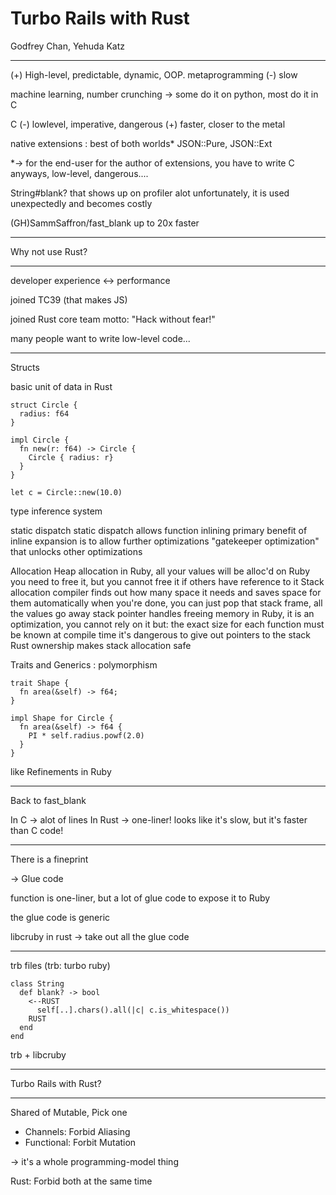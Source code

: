 # Turbo Rails with Rust

Godfrey Chan, Yehuda Katz

----

(+) High-level, predictable, dynamic, OOP. metaprogramming
(-) slow

machine learning, number crunching -> some do it on python, most do it in C

C
(-) lowlevel, imperative, dangerous
(+) faster, closer to the metal

native extensions : best of both worlds*
JSON::Pure, JSON::Ext

*-> for the end-user
for the author of extensions, you have to write C anyways, low-level, dangerous....

String#blank? that shows up on profiler alot
unfortunately, it is used unexpectedly and becomes costly

(GH)SammSaffron/fast_blank
up to 20x faster

----

Why not use Rust?

----

developer experience <-> performance

joined TC39 (that makes JS)

joined Rust core team
motto: "Hack without fear!"

many people want to write low-level code...

----

Structs

basic unit of data in Rust

```
struct Circle {
  radius: f64
}

impl Circle {
  fn new(r: f64) -> Circle {
    Circle { radius: r}
  }
}

let c = Circle::new(10.0)
```

type inference system

static dispatch
  static dispatch allows function inlining
  primary benefit of inline expansion is to allow further optimizations
  "gatekeeper optimization" that unlocks other optimizations

Allocation
  Heap allocation
    in Ruby, all your values will be alloc'd on Ruby
    you need to free it, but you cannot free it if others have reference to it
  Stack allocation
    compiler finds out how many space it needs and saves space for them automatically
    when you're done, you can just pop that stack frame, all the values go away
    stack pointer handles freeing memory
    in Ruby, it is an optimization, you cannot rely on it
    but:
      the exact size for each function must be known at compile time
      it's dangerous to give out pointers to the stack
    Rust ownership makes stack allocation safe

Traits and Generics : polymorphism

```
trait Shape {
  fn area(&self) -> f64;
}

impl Shape for Circle {
  fn area(&self) -> f64 {
    PI * self.radius.powf(2.0)
  }
}
```

like Refinements in Ruby

---

Back to fast_blank

In C -> alot of lines
In Rust -> one-liner! looks like it's slow, but it's faster than C code!

---

There is a fineprint

-> Glue code

function is one-liner, but a lot of glue code to expose it to Ruby

the glue code is generic

libcruby in rust
-> take out all the glue code

----

trb files (trb: turbo ruby)

```
class String
  def blank? -> bool
    <--RUST
      self[..].chars().all(|c| c.is_whitespace())
    RUST
  end
end
```

trb + libcruby

----

Turbo Rails with Rust?

----

Shared of Mutable, Pick one

- Channels: Forbid Aliasing
- Functional: Forbit Mutation

-> it's a whole programming-model thing

Rust: Forbid both at the same time